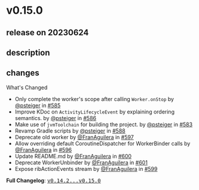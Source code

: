 # v0.15.0

## release on 20230624

## description

## changes

What's Changed

* Only complete the worker's scope after calling <code>Worker.onStop</code> by <a class="user-mention notranslate" data-hovercard-type="user" data-hovercard-url="/users/psteiger/hovercard" data-octo-click="hovercard-link-click" data-octo-dimensions="link_type:self" href="https://github.com/psteiger">@psteiger</a> in <a class="issue-link js-issue-link" data-error-text="Failed to load title" data-id="1710201563" data-permission-text="Title is private" data-url="https://github.com/uber/RIBs/issues/585" data-hovercard-type="pull_request" data-hovercard-url="/uber/RIBs/pull/585/hovercard" href="https://github.com/uber/RIBs/pull/585">#585</a>
* Improve KDoc on <code>ActivityLifecycleEvent</code> by explaining ordering semantics. by <a class="user-mention notranslate" data-hovercard-type="user" data-hovercard-url="/users/psteiger/hovercard" data-octo-click="hovercard-link-click" data-octo-dimensions="link_type:self" href="https://github.com/psteiger">@psteiger</a> in <a class="issue-link js-issue-link" data-error-text="Failed to load title" data-id="1711046403" data-permission-text="Title is private" data-url="https://github.com/uber/RIBs/issues/586" data-hovercard-type="pull_request" data-hovercard-url="/uber/RIBs/pull/586/hovercard" href="https://github.com/uber/RIBs/pull/586">#586</a>
* Make use of <code>jvmToolchain</code> for building the project. by <a class="user-mention notranslate" data-hovercard-type="user" data-hovercard-url="/users/psteiger/hovercard" data-octo-click="hovercard-link-click" data-octo-dimensions="link_type:self" href="https://github.com/psteiger">@psteiger</a> in <a class="issue-link js-issue-link" data-error-text="Failed to load title" data-id="1708977028" data-permission-text="Title is private" data-url="https://github.com/uber/RIBs/issues/583" data-hovercard-type="pull_request" data-hovercard-url="/uber/RIBs/pull/583/hovercard" href="https://github.com/uber/RIBs/pull/583">#583</a>
* Revamp Gradle scripts by <a class="user-mention notranslate" data-hovercard-type="user" data-hovercard-url="/users/psteiger/hovercard" data-octo-click="hovercard-link-click" data-octo-dimensions="link_type:self" href="https://github.com/psteiger">@psteiger</a> in <a class="issue-link js-issue-link" data-error-text="Failed to load title" data-id="1714643353" data-permission-text="Title is private" data-url="https://github.com/uber/RIBs/issues/588" data-hovercard-type="pull_request" data-hovercard-url="/uber/RIBs/pull/588/hovercard" href="https://github.com/uber/RIBs/pull/588">#588</a>
* Deprecate old worker by <a class="user-mention notranslate" data-hovercard-type="user" data-hovercard-url="/users/FranAguilera/hovercard" data-octo-click="hovercard-link-click" data-octo-dimensions="link_type:self" href="https://github.com/FranAguilera">@FranAguilera</a> in <a class="issue-link js-issue-link" data-error-text="Failed to load title" data-id="1755589395" data-permission-text="Title is private" data-url="https://github.com/uber/RIBs/issues/597" data-hovercard-type="pull_request" data-hovercard-url="/uber/RIBs/pull/597/hovercard" href="https://github.com/uber/RIBs/pull/597">#597</a>
* Allow overriding default CoroutineDispatcher for WorkerBinder calls by <a class="user-mention notranslate" data-hovercard-type="user" data-hovercard-url="/users/FranAguilera/hovercard" data-octo-click="hovercard-link-click" data-octo-dimensions="link_type:self" href="https://github.com/FranAguilera">@FranAguilera</a> in <a class="issue-link js-issue-link" data-error-text="Failed to load title" data-id="1755468851" data-permission-text="Title is private" data-url="https://github.com/uber/RIBs/issues/596" data-hovercard-type="pull_request" data-hovercard-url="/uber/RIBs/pull/596/hovercard" href="https://github.com/uber/RIBs/pull/596">#596</a>
* Update README.md by <a class="user-mention notranslate" data-hovercard-type="user" data-hovercard-url="/users/FranAguilera/hovercard" data-octo-click="hovercard-link-click" data-octo-dimensions="link_type:self" href="https://github.com/FranAguilera">@FranAguilera</a> in <a class="issue-link js-issue-link" data-error-text="Failed to load title" data-id="1758057004" data-permission-text="Title is private" data-url="https://github.com/uber/RIBs/issues/600" data-hovercard-type="pull_request" data-hovercard-url="/uber/RIBs/pull/600/hovercard" href="https://github.com/uber/RIBs/pull/600">#600</a>
* Deprecate WorkerUnbinder by <a class="user-mention notranslate" data-hovercard-type="user" data-hovercard-url="/users/FranAguilera/hovercard" data-octo-click="hovercard-link-click" data-octo-dimensions="link_type:self" href="https://github.com/FranAguilera">@FranAguilera</a> in <a class="issue-link js-issue-link" data-error-text="Failed to load title" data-id="1770440595" data-permission-text="Title is private" data-url="https://github.com/uber/RIBs/issues/601" data-hovercard-type="pull_request" data-hovercard-url="/uber/RIBs/pull/601/hovercard" href="https://github.com/uber/RIBs/pull/601">#601</a>
* Expose ribActionEvents stream by <a class="user-mention notranslate" data-hovercard-type="user" data-hovercard-url="/users/FranAguilera/hovercard" data-octo-click="hovercard-link-click" data-octo-dimensions="link_type:self" href="https://github.com/FranAguilera">@FranAguilera</a> in <a class="issue-link js-issue-link" data-error-text="Failed to load title" data-id="1757324549" data-permission-text="Title is private" data-url="https://github.com/uber/RIBs/issues/599" data-hovercard-type="pull_request" data-hovercard-url="/uber/RIBs/pull/599/hovercard" href="https://github.com/uber/RIBs/pull/599">#599</a>

<strong>Full Changelog</strong>: <a class="commit-link" href="https://github.com/uber/RIBs/compare/v0.14.2...v0.15.0"><tt>v0.14.2...v0.15.0</tt></a>

